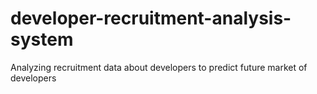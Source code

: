 # developer-recruitment-analysis-system
Analyzing recruitment data about developers to predict future market of developers
